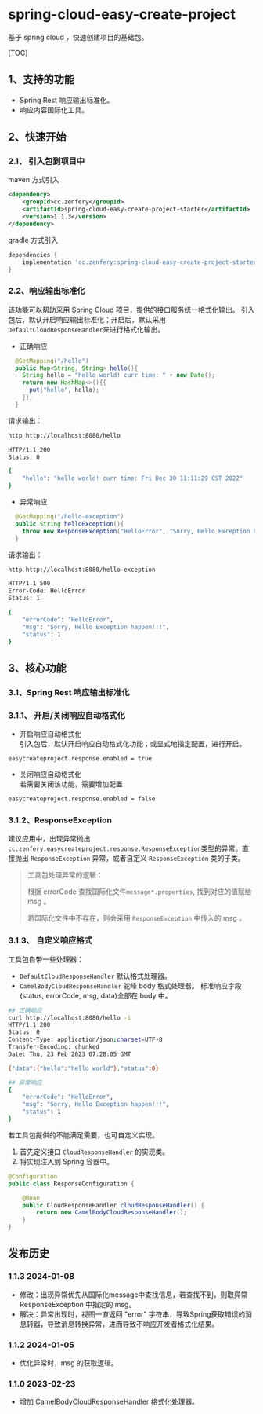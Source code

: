 # spring-cloud-easy-create-project
基于 spring cloud ，快速创建项目的基础包。

[TOC]

## 1、支持的功能
- Spring Rest 响应输出标准化。
- 响应内容国际化工具。

## 2、快速开始
### 2.1、 引入包到项目中
maven 方式引入
```xml
<dependency>
    <groupId>cc.zenfery</groupId>
    <artifactId>spring-cloud-easy-create-project-starter</artifactId>
    <version>1.1.3</version>
</dependency>
```
gradle 方式引入
```gradle
dependencies {
    implementation 'cc.zenfery:spring-cloud-easy-create-project-starter:1.1.3'
}
```

### 2.2、响应输出标准化
该功能可以帮助采用 Spring Cloud 项目，提供的接口服务统一格式化输出。
引入包后，默认开启响应输出标准化；开启后，默认采用`DefaultCloudResponseHandler`来进行格式化输出。
- 正确响应
```java
  @GetMapping("/hello")
  public Map<String, String> hello(){
    String hello = "hello world! curr time: " + new Date();
    return new HashMap<>(){{
      put("hello", hello);
    }};
  }
```
请求输出：
```bash
http http://localhost:8080/hello

HTTP/1.1 200
Status: 0

{
    "hello": "hello world! curr time: Fri Dec 30 11:11:29 CST 2022"
}
```

- 异常响应
```java
  @GetMapping("/hello-exception")
  public String helloException(){
    throw new ResponseException("HelloError", "Sorry, Hello Exception happen!!!");
  }
```
请求输出：
```bash
http http://localhost:8080/hello-exception

HTTP/1.1 500
Error-Code: HelloError
Status: 1

{
    "errorCode": "HelloError",
    "msg": "Sorry, Hello Exception happen!!!",
    "status": 1
}
```

## 3、核心功能
### 3.1、Spring Rest 响应输出标准化
### 3.1.1、 开启/关闭响应自动格式化
- 开启响应自动格式化  
引入包后，默认开启响应自动格式化功能；或显式地指定配置，进行开启。
```properties
easycreateproject.response.enabled = true
```

- 关闭响应自动格式化  
若需要关闭该功能，需要增加配置
```properties
easycreateproject.response.enabled = false
```

### 3.1.2、ResponseException
建议应用中，出现异常抛出`cc.zenfery.easycreateproject.response.ResponseException`类型的异常。直接抛出 `ResponseException` 异常，或者自定义 `ResponseException` 类的子类。

> 工具包处理异常的逻辑：
> 
> 根据 errorCode 查找国际化文件`message*.properties`, 找到对应的值赋给 msg 。
> 
> 若国际化文件中不存在，则会采用 `ResponseException` 中传入的 msg 。


### 3.1.3、 自定义响应格式
工具包自带一些处理器：
- `DefaultCloudResponseHandler` 默认格式处理器。
- `CamelBodyCloudResponseHandler` 驼峰 body 格式处理器。
标准响应字段(status, errorCode, msg, data)全部在 body 中。
```bash
## 正确响应
curl http://localhost:8080/hello -i
HTTP/1.1 200
Status: 0
Content-Type: application/json;charset=UTF-8
Transfer-Encoding: chunked
Date: Thu, 23 Feb 2023 07:28:05 GMT

{"data":{"hello":"hello world"},"status":0}

## 异常响应
{
    "errorCode": "HelloError",
    "msg": "Sorry, Hello Exception happen!!!",
    "status": 1
}
```

若工具包提供的不能满足需要，也可自定义实现。
1. 首先定义接口 `CloudResponseHandler` 的实现类。
2. 将实现注入到 Spring 容器中。
```java
@Configuration
public class ResponseConfiguration {

    @Bean
    public CloudResponseHandler cloudResponseHandler() {
        return new CamelBodyCloudResponseHandler();
    }
}
```

## 发布历史
### 1.1.3 2024-01-08
- 修改：出现异常优先从国际化message中查找信息，若查找不到，则取异常 ResponseException 中指定的 msg。
- 解决：异常出现时，视图一直返回 "error" 字符串，导致Spring获取错误的消息转器，导致消息转换异常，进而导致不响应开发者格式化结果。

### 1.1.2 2024-01-05
- 优化异常时，msg 的获取逻辑。

### 1.1.0 2023-02-23
- 增加 CamelBodyCloudResponseHandler 格式化处理器。